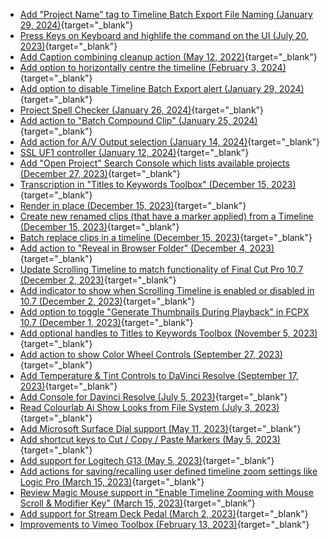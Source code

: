 - [Add "Project Name" tag to Timeline Batch Export File Naming (January 29, 2024)](https://github.com/CommandPost/CommandPost/issues/3322){target="_blank"}
- [Press Keys on Keyboard and highlife the command on the UI (July 20, 2023)](https://github.com/CommandPost/CommandPost/issues/3247){target="_blank"}
- [Add Caption combining cleanup action (May 12, 2022)](https://github.com/CommandPost/CommandPost/issues/2978){target="_blank"}
- [Add option to horizontally centre the timeline (February 3, 2024)](https://github.com/CommandPost/CommandPost/issues/3323){target="_blank"}
- [Add option to disable Timeline Batch Export alert (January 29, 2024)](https://github.com/CommandPost/CommandPost/issues/3321){target="_blank"}
- [Project Spell Checker (January 26, 2024)](https://github.com/CommandPost/CommandPost/issues/3319){target="_blank"}
- [Add action to "Batch Compound Clip" (January 25, 2024)](https://github.com/CommandPost/CommandPost/issues/3318){target="_blank"}
- [Add action for A/V Output selection (January 14, 2024)](https://github.com/CommandPost/CommandPost/issues/3306){target="_blank"}
- [SSL UF1 controller  (January 12, 2024)](https://github.com/CommandPost/CommandPost/issues/3305){target="_blank"}
- [Add "Open Project" Search Console which lists available projects (December 27, 2023)](https://github.com/CommandPost/CommandPost/issues/3304){target="_blank"}
- [Transcription in "Titles to Keywords Toolbox" (December 15, 2023)](https://github.com/CommandPost/CommandPost/issues/3298){target="_blank"}
- [Render in place (December 15, 2023)](https://github.com/CommandPost/CommandPost/issues/3297){target="_blank"}
- [Create new renamed clips (that have a marker applied) from a Timeline (December 15, 2023)](https://github.com/CommandPost/CommandPost/issues/3296){target="_blank"}
- [Batch replace clips in a timeline (December 15, 2023)](https://github.com/CommandPost/CommandPost/issues/3295){target="_blank"}
- [Add action to "Reveal in Browser Folder" (December 4, 2023)](https://github.com/CommandPost/CommandPost/issues/3290){target="_blank"}
- [Update Scrolling Timeline to match functionality of Final Cut Pro 10.7 (December 2, 2023)](https://github.com/CommandPost/CommandPost/issues/3288){target="_blank"}
- [Add indicator to show when Scrolling Timeline is enabled or disabled in 10.7 (December 2, 2023)](https://github.com/CommandPost/CommandPost/issues/3287){target="_blank"}
- [Add option to toggle "Generate Thumbnails During Playback" in FCPX 10.7 (December 1, 2023)](https://github.com/CommandPost/CommandPost/issues/3286){target="_blank"}
- [Add optional handles to Titles to Keywords Toolbox (November 5, 2023)](https://github.com/CommandPost/CommandPost/issues/3281){target="_blank"}
- [Add action to show Color Wheel Controls (September 27, 2023)](https://github.com/CommandPost/CommandPost/issues/3271){target="_blank"}
- [Add Temperature & Tint Controls to DaVinci Resolve (September 17, 2023)](https://github.com/CommandPost/CommandPost/issues/3269){target="_blank"}
- [Add Console for Davinci Resolve (July 5, 2023)](https://github.com/CommandPost/CommandPost/issues/3237){target="_blank"}
- [Read Colourlab Ai Show Looks from File System (July 3, 2023)](https://github.com/CommandPost/CommandPost/issues/3236){target="_blank"}
- [Add Microsoft Surface Dial support (May 11, 2023)](https://github.com/CommandPost/CommandPost/issues/3214){target="_blank"}
- [Add shortcut keys to Cut / Copy / Paste Markers (May 5, 2023)](https://github.com/CommandPost/CommandPost/issues/3211){target="_blank"}
- [Add support for Logitech G13 (May 5, 2023)](https://github.com/CommandPost/CommandPost/issues/3210){target="_blank"}
- [Add actions for saving/recalling user defined timeline zoom settings like Logic Pro (March 15, 2023)](https://github.com/CommandPost/CommandPost/issues/3194){target="_blank"}
- [Review Magic Mouse support in "Enable Timeline Zooming with Mouse Scroll & Modifier Key" (March 15, 2023)](https://github.com/CommandPost/CommandPost/issues/3193){target="_blank"}
- [Add support for Stream Deck Pedal (March 2, 2023)](https://github.com/CommandPost/CommandPost/issues/3190){target="_blank"}
- [Improvements to Vimeo Toolbox (February 13, 2023)](https://github.com/CommandPost/CommandPost/issues/3177){target="_blank"}
